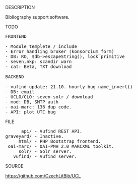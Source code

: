
DESCRIPTION

Bibliography support software.

TODO
<pre>
FRONTEND

- Module templete / include
- Error handling broker (konsorcium_form)
- DB: RO, $db->escapeString(), lock primitive
- seven,nkp: scandir warn
- cat: Beta, TXT download

BACKEND

- vufind-update: 21.10. hourly bug name_invert()
- DB: email
- UCLO/CLO: seven-solr / download
- mod: DB, SMTP auth
- oai-marc: 136 dup code.
- API: plot UTC bug
</pre>
FILE
<pre>
      api/ - Vufind REST API.
graveyard/ - Inactive.
     html/ - PHP Bootstrap frontend.
 oai-marc/ - OAI-PMH 2.0 MARCXML toolkit.
     solr/ - Solr server.
   vufind/ - Vufind server.
</pre>

SOURCE

https://github.com/CzechLitBib/UCL

